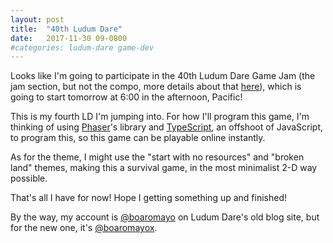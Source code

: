 ```yaml
---
layout: post
title: 	"40th Ludum Dare"
date: 	2017-11-30 09-0800
#categories: ludum-dare game-dev
---
```


Looks like I'm going to participate in the 40th Ludum Dare Game Jam (the jam section, but not the compo, more details about that [here](https://ldjam.com/events/ludum-dare/rules)), which is going to start tomorrow at 6:00 in the afternoon, Pacific!

This is my fourth LD I'm jumping into. For how I'll program this game, I'm thinking of using [Phaser](http://phaser.io/)'s library and [TypeScript](http://www.typescriptlang.org/), an offshoot of JavaScript, to program this, so this game can be playable online instantly. 

As for the theme, I might use the "start with no resources" and "broken land" themes, making this a survival game, in the most minimalist 2-D way possible.

That's all I have for now! Hope I getting something up and finished!

By the way, my account is [@boaromayo](https://ludumdare.com/compo/author/boaromayo) on Ludum Dare's old blog site, but for the new one, it's [@boaromayox](https://ldjam.com/users/boaromayox).